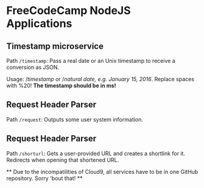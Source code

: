 # FreeCodeCamp NodeJS Applications

## Timestamp microservice
Path `/timestamp`: Pass a real date or an Unix timestamp to receive a conversion as JSON.

Usage: /<em>timestamp</em> or /<em>natural date, e.g. January 15, 2016</em>. Replace spaces with \%20! <strong>The timestamp should be in ms!</strong>

## Request Header Parser
Path `/request`: Outputs some user system information.

## Request Header Parser
Path `/shorturl`: Gets a user-provided URL and creates a shortlink for it. Redirects when opening that shortened URL.


** Due to the incompatilities of Cloud9, all services have to be in one GitHub repository. Sorry 'bout that! **